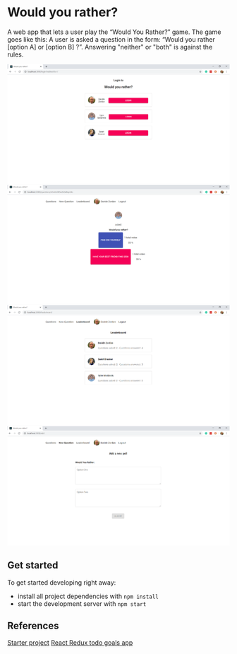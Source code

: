 # Would you rather?

A web app that lets a user play the “Would You Rather?” game. The game goes like this: A user is asked a question in the form: “Would you rather [option A] or [option B] ?”. Answering "neither" or "both" is against the rules.

![Screenshot](Screenshot-1.png)
![Screenshot](Screenshot-2.png)
![Screenshot](Screenshot-3.png)
![Screenshot](Screenshot-4.png)

## Get started

To get started developing right away:

* install all project dependencies with `npm install`
* start the development server with `npm start`

## References
[Starter project](https://github.com/udacity/reactnd-project-would-you-rather-starter)
[React Redux todo goals app](https://github.com/udacity/reactnd-redux-todos-goals)

